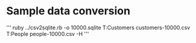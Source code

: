 # Sample data conversion

'''
ruby ../csv2sqlite.rb -o 10000.sqlite T:Customers customers-10000.csv T:People people-10000.csv -H
'''

